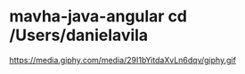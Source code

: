 # mavha-java-angular cd /Users/danielavila


https://media.giphy.com/media/29I1bYitdaXvLn6dqv/giphy.gif
